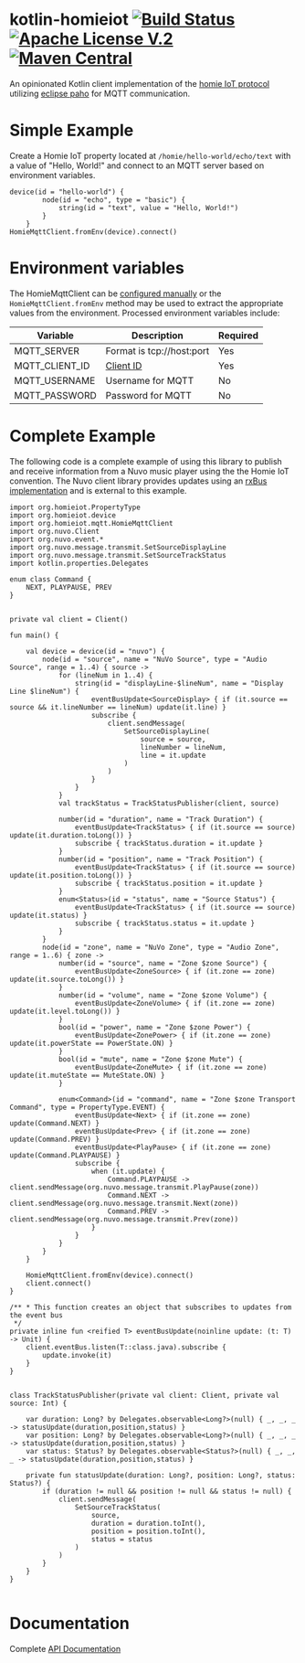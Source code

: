 # kotlin-homieiot [![Build Status](https://travis-ci.com/boc-tothefuture/kotlin-homieiot.svg?branch=master)](https://travis-ci.com/boc-tothefuture/kotlin-homieiot) [![Apache License V.2](https://img.shields.io/badge/license-Apache%20V.2-blue.svg)](https://github.com/boc-tothefuture/kotlin-homieiot/edit/master/LICENSE) [![Maven Central](https://img.shields.io/maven-central/v/io.github.boc-tothefuture/kotlin-homie.svg)](https://search.maven.org/search?q=kotlin-homie) 

An opinionated Kotlin client implementation of the [homie IoT protocol](https://homieiot.github.io/)
utilizing [eclipse paho](https://www.eclipse.org/paho/) for MQTT communication.

# Simple Example
Create a Homie IoT property located at `/homie/hello-world/echo/text` with a value of "Hello, World!" and connect
to an MQTT server based on environment variables.

```
device(id = "hello-world") {
        node(id = "echo", type = "basic") {
            string(id = "text", value = "Hello, World!")
        }
    }
HomieMqttClient.fromEnv(device).connect()    
```


# Environment variables
The HomieMqttClient can be [configured manually](https://boc-tothefuture.github.io/kotlin-homieiot/kotlin-homie/org.homieiot.mqtt/-homie-mqtt-client/index.html)
or the `HomieMqttClient.fromEnv` method may be used to extract the appropriate values from the environment.
Processed environment variables include:

| Variable      | Description           | Required  |
| ------------- |-----------------------| -----     | 
| MQTT_SERVER   | Format is tcp://host:port  | Yes  |
| MQTT_CLIENT_ID  | [Client ID](https://www.ibm.com/support/knowledgecenter/en/SSFKSJ_7.1.0/com.ibm.mq.doc/tt60310_.htm)  | Yes  |
| MQTT_USERNAME | Username for MQTT      |   No |
| MQTT_PASSWORD | Password for MQTT |    No |



# Complete Example
The following code is a complete example of using this library to publish and receive information from a Nuvo
music player using the the Homie IoT convention.  The Nuvo client library provides updates using an [rxBus implementation](https://android.jlelse.eu/rxbus-kotlin-listen-where-ever-you-want-e6fc0760a4a8)
and is external to this example.

```
import org.homieiot.PropertyType
import org.homieiot.device
import org.homieiot.mqtt.HomieMqttClient
import org.nuvo.Client
import org.nuvo.event.*
import org.nuvo.message.transmit.SetSourceDisplayLine
import org.nuvo.message.transmit.SetSourceTrackStatus
import kotlin.properties.Delegates

enum class Command {
    NEXT, PLAYPAUSE, PREV
}


private val client = Client()

fun main() {

    val device = device(id = "nuvo") {
        node(id = "source", name = "NuVo Source", type = "Audio Source", range = 1..4) { source ->
            for (lineNum in 1..4) {
                string(id = "displayLine-$lineNum", name = "Display Line $lineNum") {
                    eventBusUpdate<SourceDisplay> { if (it.source == source && it.lineNumber == lineNum) update(it.line) }
                    subscribe {
                        client.sendMessage(
                            SetSourceDisplayLine(
                                source = source,
                                lineNumber = lineNum,
                                line = it.update
                            )
                        )
                    }
                }
            }
            val trackStatus = TrackStatusPublisher(client, source)

            number(id = "duration", name = "Track Duration") {
                eventBusUpdate<TrackStatus> { if (it.source == source) update(it.duration.toLong()) }
                subscribe { trackStatus.duration = it.update }
            }
            number(id = "position", name = "Track Position") {
                eventBusUpdate<TrackStatus> { if (it.source == source) update(it.position.toLong()) }
                subscribe { trackStatus.position = it.update }
            }
            enum<Status>(id = "status", name = "Source Status") {
                eventBusUpdate<TrackStatus> { if (it.source == source) update(it.status) }
                subscribe { trackStatus.status = it.update }
            }
        }
        node(id = "zone", name = "NuVo Zone", type = "Audio Zone", range = 1..6) { zone ->
            number(id = "source", name = "Zone $zone Source") {
                eventBusUpdate<ZoneSource> { if (it.zone == zone) update(it.source.toLong()) }
            }
            number(id = "volume", name = "Zone $zone Volume") {
                eventBusUpdate<ZoneVolume> { if (it.zone == zone) update(it.level.toLong()) }
            }
            bool(id = "power", name = "Zone $zone Power") {
                eventBusUpdate<ZonePower> { if (it.zone == zone) update(it.powerState == PowerState.ON) }
            }
            bool(id = "mute", name = "Zone $zone Mute") {
                eventBusUpdate<ZoneMute> { if (it.zone == zone) update(it.muteState == MuteState.ON) }
            }

            enum<Command>(id = "command", name = "Zone $zone Transport Command", type = PropertyType.EVENT) {
                eventBusUpdate<Next> { if (it.zone == zone) update(Command.NEXT) }
                eventBusUpdate<Prev> { if (it.zone == zone) update(Command.PREV) }
                eventBusUpdate<PlayPause> { if (it.zone == zone) update(Command.PLAYPAUSE) }
                subscribe {
                    when (it.update) {
                        Command.PLAYPAUSE -> client.sendMessage(org.nuvo.message.transmit.PlayPause(zone))
                        Command.NEXT -> client.sendMessage(org.nuvo.message.transmit.Next(zone))
                        Command.PREV -> client.sendMessage(org.nuvo.message.transmit.Prev(zone))
                    }
                }
            }
        }
    }

    HomieMqttClient.fromEnv(device).connect()
    client.connect()
}

/** * This function creates an object that subscribes to updates from the event bus
 */
private inline fun <reified T> eventBusUpdate(noinline update: (t: T) -> Unit) {
    client.eventBus.listen(T::class.java).subscribe {
        update.invoke(it)
    }
}


class TrackStatusPublisher(private val client: Client, private val source: Int) {

    var duration: Long? by Delegates.observable<Long?>(null) { _, _, _ -> statusUpdate(duration,position,status) }
    var position: Long? by Delegates.observable<Long?>(null) { _, _, _ -> statusUpdate(duration,position,status) }
    var status: Status? by Delegates.observable<Status?>(null) { _, _, _ -> statusUpdate(duration,position,status) }

    private fun statusUpdate(duration: Long?, position: Long?, status: Status?) {
        if (duration != null && position != null && status != null) {
            client.sendMessage(
                SetSourceTrackStatus(
                    source,
                    duration = duration.toInt(),
                    position = position.toInt(),
                    status = status
                )
            )
        }
    }
}


```

# Documentation
Complete [API Documentation](https://boc-tothefuture.github.io/kotlin-homieiot/kotlin-homie/)
